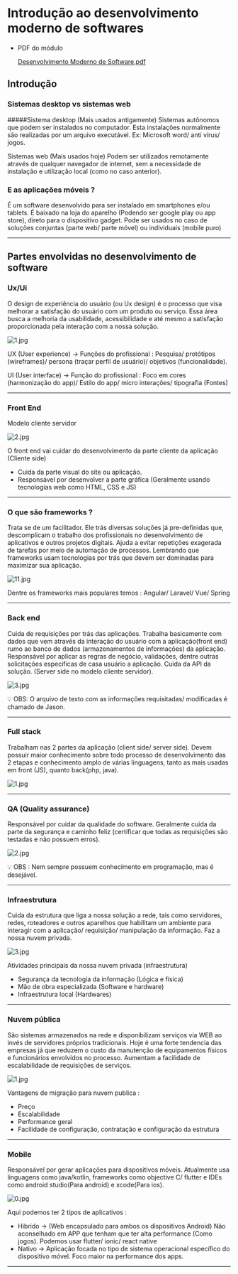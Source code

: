 # Introdução ao desenvolvimento moderno de softwares

- PDF do módulo
    
    [Desenvolvimento Moderno de Software.pdf](Introduc%CC%A7a%CC%83o%20ao%20desenvolvimento%20moderno%20de%20softwar%203f37217057274860a48338e2b5cfd10a/Desenvolvimento_Moderno_de_Software.pdf)
    

## Introdução

### Sistemas desktop vs sistemas web

#####Sistema desktop (Mais usados antigamente)
Sistemas autônomos que podem ser instalados no computador. Esta instalações normalmente são realizadas por um arquivo executável. 
Ex: Microsoft word/ anti vírus/ jogos.

Sistemas web (Mais usados hoje)
Podem ser utilizados remotamente através de qualquer navegador de internet, sem a necessidade de instalação e utilização local (como no caso anterior).

### E as aplicações móveis ?

É um software desenvolvido para ser instalado em smartphones e/ou tablets. É baixado na loja do aparelho (Podendo ser google play ou app store), direto para o dispositivo gadget. Pode ser usados no caso de soluções conjuntas (parte web/ parte  móvel) ou  individuais (mobile puro)

---

## Partes envolvidas no desenvolvimento de software
### Ux/Ui
 O design de experiência do usuário (ou Ux design) é o processo que visa melhorar a satisfação do usuário com um produto ou serviço. Essa área busca a melhoria da usabilidade, acessibilidade e até mesmo a satisfação proporcionada pela interação com a nossa solução.

![1.jpg](Introduc%CC%A7a%CC%83o%20ao%20desenvolvimento%20moderno%20de%20softwar%203f37217057274860a48338e2b5cfd10a/1.jpg)

UX (User experience) → Funções do profissional : Pesquisa/ protótipos (wireframes)/ persona (traçar perfil de usuário)/ objetivos (funcionalidade).

UI (User  interface) → Função do profissional : Foco em cores (harmonização do app)/ Estilo do app/ micro interações/ tipografia (Fontes) 

---

### Front End

Modelo cliente servidor

![2.jpg](Introduc%CC%A7a%CC%83o%20ao%20desenvolvimento%20moderno%20de%20softwar%203f37217057274860a48338e2b5cfd10a/2.jpg)

O front end vai cuidar do desenvolvimento da parte cliente da aplicação (Cliente side)

- Cuida da parte visual do site ou aplicação.
- Responsável por desenvolver a parte gráfica (Geralmente usando tecnologias web como HTML, CSS e JS)

---

### O que são frameworks ?

Trata se de um facilitador. Ele trás diversas soluções já pre-definidas que, descomplicam o trabalho dos profissionais no desenvolvimento de aplicativos e outros projetos digitais. Ajuda a evitar repetições exagerada de tarefas por meio de automação de processos. Lembrando que frameworks usam tecnologias por trás que devem ser dominadas para maximizar sua aplicação.

![11.jpg](Introduc%CC%A7a%CC%83o%20ao%20desenvolvimento%20moderno%20de%20softwar%203f37217057274860a48338e2b5cfd10a/11.jpg)

Dentre os frameworks mais populares temos : Angular/ Laravel/ Vue/ Spring 

---

### Back end

Cuida de requisições por trás das aplicações. Trabalha basicamente com dados que vem através da interação do usuário com a aplicação(front end) rumo ao banco de dados (armazenamentos de informações) da aplicação. Responsável por aplicar as regras de negócio, validações, dentre outras solicitações especificas de casa usuário a aplicação. Cuida da API da solução. (Server side no modelo cliente servidor).

![3.jpg](Introduc%CC%A7a%CC%83o%20ao%20desenvolvimento%20moderno%20de%20softwar%203f37217057274860a48338e2b5cfd10a/3.jpg)

<aside>
💡 OBS: O arquivo de texto com as informações requisitadas/ modificadas é chamado de Jason.

</aside>

---

### Full stack

Trabalham nas 2 partes da aplicação (client side/ server side). Devem possuir maior conhecimento sobre todo processo de desenvolvimento das 2 etapas e conhecimento amplo de várias linguagens, tanto as mais usadas em front (JS), quanto back(php, java).

![1.jpg](Introduc%CC%A7a%CC%83o%20ao%20desenvolvimento%20moderno%20de%20softwar%203f37217057274860a48338e2b5cfd10a/1%201.jpg)

---

### QA (Quality assurance)

Responsável por cuidar da qualidade do software. Geralmente cuida da parte da segurança e caminho feliz (certificar que todas as requisições são testadas e não possuem erros).  

![2.jpg](Introduc%CC%A7a%CC%83o%20ao%20desenvolvimento%20moderno%20de%20softwar%203f37217057274860a48338e2b5cfd10a/2%201.jpg)

<aside>
💡 OBS : Nem sempre possuem conhecimento em programação, mas é desejável.

</aside>

---

### Infraestrutura

Cuida da estrutura que liga a  nossa solução a rede, tais como servidores, redes, roteadores e outros aparelhos que habilitam um ambiente para interagir com a aplicação/ requisição/ manipulação da informação. Faz a nossa nuvem privada. 

![3.jpg](Introduc%CC%A7a%CC%83o%20ao%20desenvolvimento%20moderno%20de%20softwar%203f37217057274860a48338e2b5cfd10a/3%201.jpg)

Atividades principais da nossa nuvem privada (infraestrutura)

- Segurança da tecnologia da informação (Lógica e física)
- Mão de obra especializada (Software e hardware)
- Infraestrutura local (Hardwares)

---

### Nuvem pública

São sistemas armazenados na rede e disponibilizam serviços via WEB ao invés de servidores próprios tradicionais. Hoje é uma forte tendencia das empresas já que reduzem o custo da manutenção de equipamentos físicos e funcionários envolvidos no processo. Aumentam a facilidade de escalabilidade de requisições de serviços.

![1.jpg](Introduc%CC%A7a%CC%83o%20ao%20desenvolvimento%20moderno%20de%20softwar%203f37217057274860a48338e2b5cfd10a/1%202.jpg)

Vantagens de migração para nuvem publica :

- Preço
- Escalabilidade
- Performance geral
- Facilidade de configuração, contratação e configuração da estrutura

---

### Mobile

Responsável por gerar aplicações para dispositivos móveis. Atualmente usa linguagens como java/kotlin, frameworks como objective C/ flutter e IDEs como android studio(Para android) e xcode(Para ios).

![0.jpg](Introduc%CC%A7a%CC%83o%20ao%20desenvolvimento%20moderno%20de%20softwar%203f37217057274860a48338e2b5cfd10a/0.jpg)

Aqui podemos ter 2 tipos de aplicativos :
- Hibrido → (Web encapsulado para ambos os dispositivos Android) Não aconselhado em APP que tenham que ter alta performance (Como jogos). Podemos usar flutter/ ionic/ react native
- Nativo → Aplicação focada no tipo de sistema operacional específico do dispositivo móvel. Foco maior na performance dos apps.

---